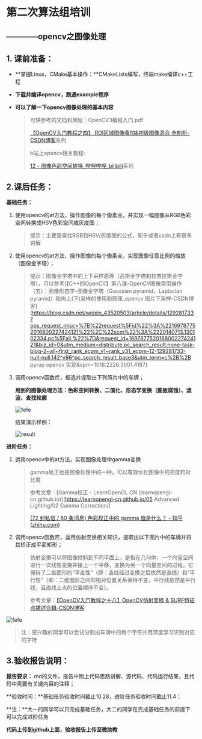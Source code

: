 # 第二次算法组培训

## ————opencv之图像处理

## 1. 课前准备：

* **掌握Linux，CMake基本操作：**CMakeLists编写，终端make编译c++工程

* **下载并编译opencv，跑通example程序**

* **可以了解一下opencv图像处理的基本内容**

  > 可供参考的文档和网址：OpenCV3编程入门.pdf
  >
  > [【OpenCV入门教程之四】 ROI区域图像叠加&初级图像混合 全剖析-CSDN博客](https://qianmo.blog.csdn.net/article/details/20911629)系列
  >
  > b站上opencv相关教程:
  >
  > [12 - 图像色彩空间转换_哔哩哔哩_bilibili](https://www.bilibili.com/video/BV1i54y1m7tw?p=13&vd_source=fe64b625fd677b5d8cbb609f676e68df)系列

## 2.课后任务：

**基础任务：**

1. 使用opencv的at方法，操作图像的每个像素点，并实现一幅图像从RGB色彩空间转换成HSV色彩空间或灰度图；

   > 提示：主要是查找RGB到HSV/灰度图的公式，知乎或者csdn上有很多讲解

2. 使用opencv的at方法，操作图像的每个像素点，实现图像任意比例的缩放（图像金字塔）；

   > 提示：图像金字塔中的上下采样原理（高斯金字塔和拉普拉斯金字塔），可以参考[【C++的OpenCV】第八课-OpenCV图像常用操作（五）：图像形态学-图像金字塔（Gaussian pyramid、Laplacian pyramid）和向上(下)采样的使用和原理_opencv 图片下采样-CSDN博客](https://blog.csdn.net/weixin_43520503/article/details/129281733?ops_request_misc=%7B%22request%5Fid%22%3A%22169787752016800227424121%22%2C%22scm%22%3A%2220140713.130102334.pc%5Fall.%22%7D&request_id=169787752016800227424121&biz_id=0&utm_medium=distribute.pc_search_result.none-task-blog-2~all~first_rank_ecpm_v1~rank_v31_ecpm-12-129281733-null-null.142^v96^pc_search_result_base3&utm_term=c%2B%2B pyrup opencv 实现&spm=1018.2226.3001.4187)

3. 调用opencv函数库，框选并提取出下列照片中的车牌；

   **用到的图像处理方法：色彩空间转换、二值化、形态学变换（膨胀腐蚀）、滤波、查找轮廓**
   
   ![fefe](E:\RM\梯队培训\图像处理图片\车牌3.png)
   
   结果演示样例：
   
   ![result](E:\RM\梯队培训\图像处理图片\车牌结果.jpg)

**进阶任务：**

1. 运用opencv中的at方法，实现图像处理中gamma变换

   > gamma矫正也是图像处理中的一种，可以有效优化图像中的亮度和对比度
   >
   > 参考文章：[Gamma校正 - LearnOpenGL CN (learnopengl-cn.github.io)](https://learnopengl-cn.github.io/05 Advanced Lighting/02 Gamma Correction/)
   >
   > [(72 封私信 / 80 条消息) 色彩校正中的 gamma 值是什么？ - 知乎 (zhihu.com)](https://www.zhihu.com/question/27467127/answer/37602200)

2. 调用opencv函数库，运用仿射变换相关知识，提取出以下图片中的车牌并将其矫正成平面矩形；

   > 仿射变换可以将图像倾斜到不同平面上，是指在几何中，一个向量空间进行一次线性变换并接上一个平移，变换为另一个向量空间的过程。它保持了二维图形的“平直性”（即：直线经过变换之后依然是直线）和“平行性”（即：二维图形之间的相对位置关系保持不变，平行线依然是平行线，且直线上点的位置顺序不变）。
   >
   > 参考文章：[【OpenCV入门教程之十八】OpenCV仿射变换 & SURF特征点描述合辑-CSDN博客](https://blog.csdn.net/poem_qianmo/article/details/33320997?ops_request_misc=%7B%22request%5Fid%22%3A%22166486796616781432935036%22%2C%22scm%22%3A%2220140713.130102334.pc%5Fblog.%22%7D&request_id=166486796616781432935036&biz_id=0&utm_medium=distribute.pc_search_result.none-task-blog-2~blog~first_rank_ecpm_v1~rank_v31_ecpm-18-33320997-null-null.nonecase&utm_term=opencv&spm=1018.2226.3001.4450)

![fefe](E:\RM\梯队培训\图像处理图片\车牌5.jpg)

> 注：感兴趣的同学可以尝试分割出车牌中的每个字符并用深度学习识别对应的字符

## 3.验收报告说明：

**报告要求：**.md的文件，报告中附上代码思路讲解、源代码、代码运行结果，且代码中需要有关键内容的注释；

**验收时间：**基础任务验收时间截止10.28，进阶任务验收时间截止11.4；

**注：**大一的同学可以只完成基础任务，大二的同学在完成基础任务的前提下可以完成进阶任务

**代码上传到github上面，验收报告上传至微助教**
